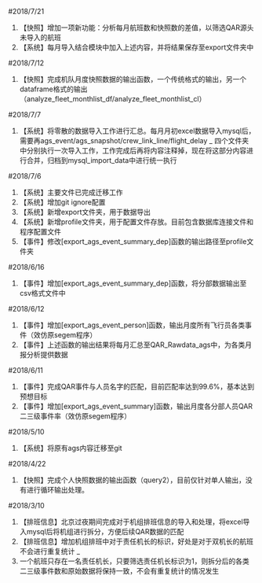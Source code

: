 #2018/7/21
1. 【快照】增加一项新功能：分析每月航班数和快照数的差值，以筛选QAR源头未导入的航班
2. 【系统】每月导入结合模块中加入上述内容，并将结果保存至export文件夹中

#2018/7/12
1. 【快照】完成机队月度快照数据的输出函数，一个传统格式的输出，另一个dataframe格式的输出（analyze_fleet_monthlist_df/analyze_fleet_monthlist_cl）

#2018/7/7
1. 【系统】将零散的数据导入工作进行汇总。每月月初excel数据导入mysql后，需要再ags_event/ags_snapshot/crew_link_line/flight_delay _
四个文件夹中分别执行一次导入工作，工作完成后再将内容注释掉，现在将这部分内容进行合并，归档到mysql_import_data中进行统一执行

#2018/7/6
1. 【系统】主要文件已完成迁移工作
2. 【系统】增加git ignore配置
3. 【系统】新增export文件夹，用于数据导出
4. 【系统】新增profile文件夹，用于配置文件存放。目前包含数据库连接文件和程序配置文件
5. 【事件】修改[export_ags_event_summary_dep]函数的输出路径至profile文件夹


#2018/6/16
1. 【事件】增加[export_ags_event_summary_dep]函数，将分部数据输出至csv格式文件中

#2018/6/12
1. 【事件】增加[export_ags_event_person]函数，输出月度所有飞行员各类事件（效仿原segem程序）
2. 【事件】上述函数的输出结果将每月汇总至QAR_Rawdata_ags中，为各类月报分析提供数据

#2018/6/11
1. 【事件】完成QAR事件与人员名字的匹配，目前匹配率达到99.6%，基本达到预想目标
2. 【事件】增加[export_ags_event_summary]函数，输出月度各分部人员QAR二三级事件率（效仿原segem程序）

#2018/5/10
1. 【系统】将原有ags内容迁移至git

#2018/4/22
1. 【快照】完成个人快照数据的输出函数（query2），目前仅针对单人输出，没有进行循环输出处理。

#2018/3/10
1. 【排班信息】北京过夜期间完成对于机组排班信息的导入和处理，将excel导入mysql后将机组进行拆分，方便后续QAR数据的匹配
2. 【排班信息】增加机组排班中对于责任机长的标识，好处是对于双机长的航班不会进行重复统计 _
3. 一个航班只存在一名责任机长，只要筛选责任机长标识为1，则拆分后的各类二三级事件数和原始数据将保持一致，不会有重复统计的情况发生